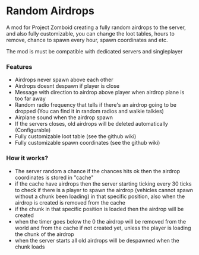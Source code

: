 # Random Airdrops
A mod for Project Zomboid creating a fully random airdrops to the server, and also fully customizable, you can change the loot tables, hours to remove, chance to spawn every hour, spawn coordinates and etc.

The mod is must be compatible with dedicated servers and singleplayer

### Features
- Airdrops never spawn above each other
- Airdrops doesnt despawn if player is close
- Message with direction to airdrop above player when airdrop plane is too far away
- Random radio frequency that tells if there's an airdrop going to be dropped (You can find it in random radios and walkie talkies)
- Airplane sound when the airdrop spawn
- If the servers closes, old airdrops will be deleted automatically (Configurable)
- Fully customizable loot table (see the github wiki)
- Fully customizable spawn coordinates (see the github wiki)

### How it works?
- The server random a chance if the chances hits ok then the airdrop coordinates is stored in "cache"
- if the cache have airdrops then the server starting ticking every 30 ticks to check if there is a player to spawn the airdrop (vehicles cannot spawn without a chunk been loading) in that specific position, also when the airdrop is created is removed from the cache
- if the chunk in that specific position is loaded then the airdrop will be created
- when the timer goes below the 0 the airdrop will be removed from the world and from the cache if not created yet, unless the player is loading the chunk of the airdrop
- when the server starts all old airdrops will be despawned when the chunk loads
